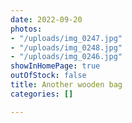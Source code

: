 ```yaml
---
date: 2022-09-20
photos:
- "/uploads/img_0247.jpg"
- "/uploads/img_0248.jpg"
- "/uploads/img_0246.jpg"
showInHomePage: true
outOfStock: false
title: Another wooden bag
categories: []

---
```


